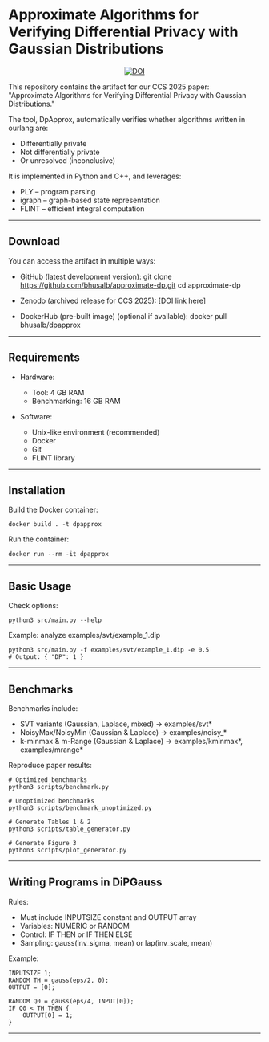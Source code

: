 # Approximate Algorithms for Verifying Differential Privacy with Gaussian Distributions

<p align="center">
<a href="https://doi.org/10.5281/zenodo.16930792"><img src="https://zenodo.org/badge/DOI/10.5281/zenodo.16930793.svg" alt="DOI"></a>
</p>


This repository contains the artifact for our CCS 2025 paper:  
"Approximate Algorithms for Verifying Differential Privacy with Gaussian Distributions."

The tool, DpApprox, automatically verifies whether algorithms written in ourlang are:
- Differentially private
- Not differentially private
- Or unresolved (inconclusive)

It is implemented in Python and C++, and leverages:
- PLY – program parsing
- igraph – graph-based state representation
- FLINT – efficient integral computation

---

## Download

You can access the artifact in multiple ways:

- GitHub (latest development version):
    git clone https://github.com/bhusalb/approximate-dp.git
    cd approximate-dp

- Zenodo (archived release for CCS 2025): [DOI link here]

- DockerHub (pre-built image) (optional if available):
    docker pull bhusalb/dpapprox

---

## Requirements

- Hardware:
  - Tool: 4 GB RAM
  - Benchmarking: 16 GB RAM

- Software:
  - Unix-like environment (recommended)
  - Docker
  - Git
  - FLINT library

---

## Installation

Build the Docker container:

    docker build . -t dpapprox

Run the container:

    docker run --rm -it dpapprox

---

## Basic Usage

Check options:

    python3 src/main.py --help

Example: analyze examples/svt/example_1.dip

    python3 src/main.py -f examples/svt/example_1.dip -e 0.5
    # Output: { "DP": 1 }

---

## Benchmarks

Benchmarks include:
- SVT variants (Gaussian, Laplace, mixed) → examples/svt*
- NoisyMax/NoisyMin (Gaussian & Laplace) → examples/noisy_*
- k-minmax & m-Range (Gaussian & Laplace) → examples/kminmax*, examples/mrange*

Reproduce paper results:

    # Optimized benchmarks
    python3 scripts/benchmark.py

    # Unoptimized benchmarks
    python3 scripts/benchmark_unoptimized.py

    # Generate Tables 1 & 2
    python3 scripts/table_generator.py

    # Generate Figure 3
    python3 scripts/plot_generator.py

---

## Writing Programs in DiPGauss

Rules:
- Must include INPUTSIZE constant and OUTPUT array
- Variables: NUMERIC or RANDOM
- Control: IF THEN or IF THEN ELSE
- Sampling: gauss(inv_sigma, mean) or lap(inv_scale, mean)

Example:

    INPUTSIZE 1;
    RANDOM TH = gauss(eps/2, 0);
    OUTPUT = [0];

    RANDOM Q0 = gauss(eps/4, INPUT[0]);
    IF Q0 < TH THEN {
        OUTPUT[0] = 1;
    }

---

[//]: # (## Citation)

[//]: # ()
[//]: # (If you use this artifact in your research, please cite our CCS 2025 paper:)

[//]: # ()
[//]: # (    @inproceedings{bhusal2025approximate,)

[//]: # (      title={Approximate Algorithms for Verifying Differential Privacy with Gaussian Distributions},)

[//]: # (      author={Bhusal, Bishnu and Chadha, Rohit and Sistla, A. Prasad and Viswanathan, Mahesh},)

[//]: # (      booktitle={Proceedings of the 2025 ACM SIGSAC Conference on Computer and Communications Security},)

[//]: # (      year={2025},)

[//]: # (      publisher={ACM})

[//]: # (    })

[//]: # ()
[//]: # (---)

[//]: # (## License)

[//]: # ()
[//]: # (This project is licensed under the MIT License - see the LICENSE file for details.)
